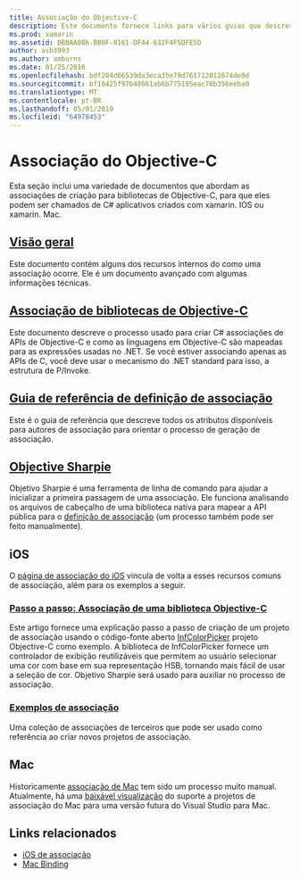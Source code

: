 ```yaml
---
title: Associação do Objective-C
description: Este documento fornece links para vários guias que descrevem como criar C# associações a código Objective-C, permitindo que os desenvolvedores consumir bibliotecas prontas para uso em aplicativos Xamarin.
ms.prod: xamarin
ms.assetid: DBBAA086-BB0F-8161-DF44-632F4F5DFE5D
author: asb3993
ms.author: amburns
ms.date: 01/25/2016
ms.openlocfilehash: bdf284d66539da3eca35e79d761712012674de0d
ms.sourcegitcommit: bf18425f97b48661ab6b775195eac76b356eeba0
ms.translationtype: MT
ms.contentlocale: pt-BR
ms.lasthandoff: 05/01/2019
ms.locfileid: "64978453"
---
```

# <a name="binding-objective-c"></a>Associação do Objective-C

Esta seção inclui uma variedade de documentos que abordam as associações de criação para bibliotecas de Objective-C, para que eles podem ser chamados de C# aplicativos criados com xamarin. IOS ou xamarin. Mac.

##  <a name="overviewcross-platformmaciosbindingoverviewmd"></a>[Visão geral](~/cross-platform/macios/binding/overview.md)

Este documento contém alguns dos recursos internos do como uma associação ocorre. Ele é um documento avançado com algumas informações técnicas.

##  <a name="binding-objective-c-librariescross-platformmaciosbindingobjective-c-librariesmd"></a>[Associação de bibliotecas de Objective-C](~/cross-platform/macios/binding/objective-c-libraries.md)

Este documento descreve o processo usado para criar C# associações de APIs de Objective-C e como as linguagens em Objective-C são mapeadas para as expressões usadas no .NET.
Se você estiver associando apenas as APIs de C, você deve usar o mecanismo do .NET standard para isso, a estrutura de P/Invoke.

##  <a name="binding-definition-reference-guidecross-platformmaciosbindingbinding-types-referencemd"></a>[Guia de referência de definição de associação](~/cross-platform/macios/binding/binding-types-reference.md)

Este é o guia de referência que descreve todos os atributos disponíveis para autores de associação para orientar o processo de geração de associação.


## <a name="objective-sharpiecross-platformmaciosbindingobjective-sharpieindexmd"></a>[Objective Sharpie](~/cross-platform/macios/binding/objective-sharpie/index.md)

Objetivo Sharpie é uma ferramenta de linha de comando para ajudar a inicializar a primeira passagem de uma associação. Ele funciona analisando os arquivos de cabeçalho de uma biblioteca nativa para mapear a API pública para o [definição de associação](~/cross-platform/macios/binding/objective-c-libraries.md) (um processo também pode ser feito manualmente).

## <a name="ios"></a>iOS

O [página de associação do iOS](~/ios/platform/binding-objective-c/index.md) vincula de volta a esses recursos comuns de associação, além para os exemplos a seguir.

### <a name="walkthrough-binding-an-objective-c-libraryiosplatformbinding-objective-cwalkthroughmd"></a>[Passo a passo: Associação de uma biblioteca Objective-C](~/ios/platform/binding-objective-c/walkthrough.md)

Este artigo fornece uma explicação passo a passo de criação de um projeto de associação usando o código-fonte aberto [InfColorPicker](https://github.com/InfinitApps/InfColorPicker) projeto Objective-C como exemplo. A biblioteca de InfColorPicker fornece um controlador de exibição reutilizáveis que permitem ao usuário selecionar uma cor com base em sua representação HSB, tornando mais fácil de usar a seleção de cor. Objetivo Sharpie será usado para auxiliar no processo de associação.

### <a name="binding-sampleshttpsgithubcommonomonotouch-bindings"></a>[Exemplos de associação](https://github.com/mono/monotouch-bindings)

Uma coleção de associações de terceiros que pode ser usado como referência ao criar novos projetos de associação.

## <a name="mac"></a>Mac

Historicamente [associação de Mac](~/mac/platform/binding.md) tem sido um processo muito manual. Atualmente, há uma [baixável visualização](https://forums.xamarin.com/discussion/59760/xamarin-mac-binding-project-preview) do suporte a projetos de associação do Mac para uma versão futura do Visual Studio para Mac.

## <a name="related-links"></a>Links relacionados

- [iOS de associação](~/ios/platform/binding-objective-c/index.md)
- [Mac Binding](~/mac/platform/binding.md)
